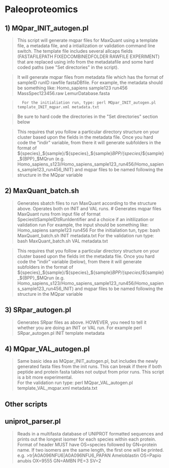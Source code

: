 # Paleoproteomics

## 1) MQpar_INIT_autogen.pl

>	This script will generate mqpar files for MaxQuant using a template file, a metadata file, and a intiailization or validation command line switch. The template file includes several allcaps fields (FASTAFILEPATH FIXEDCOMBINEDFOLDER RAWFILE EXPERIMENT) that are replaced using info from the metadatafile and some hard coded paths (see "Set directories" in the script).

>	It will generate mqpar files from metadata file which has the format of sampleID runID rawfile fastaDBfile. For example, the metadata should be something like:     Homo_sapiens    sample123       run456       MassSpec123456.raw      LemurDatabase.fasta

>       For the initialiation run, type: perl MQpar_INIT_autogen.pl template_INIT_mqpar.xml metadata.txt

>	Be sure to hard code the directories in the "Set directories" section below

>	This requires that you follow a particular directory structure on your cluster based upon the fields in the metadata file. Once you hard code the "indir" variable, from there it will generate subfolders in the format of ${species}_${sample}/${species}_${sample}_${BPP}/${species}_${sample}_${BPP}_$MQrun (e.g. Homo_sapiens_s123/Homo_sapiens_sample123_run456/Homo_sapiens_sample123_run456_INIT) and mqpar files to be named following the structure in the MQpar variable


## 2) MaxQuant_batch.sh

>	Generates sbatch files to run MaxQuant according to the structure above. Operates both on INIT and VAL runs. # Generates mqpar files MaxQuant runs from input file of format Species\tSampleID\tRunIdentifier and a choice if an initilization or validation run
>  	For example, the input should be something like:     Homo_sapiens    sample123       run456
>       For the initialiation tun, type: bash MaxQuant_batch.sh INIT metadata.txt
>       For the validation run type: bash MaxQuant_batch.sh VAL metadata.txt

>	This requires that you follow a particular directory structure on your cluster based upon the fields int the metadata file. Once you hard code the "indir" variable (below), from there it will generate subfolders in the format of ${species}_${sample}/${species}_${sample}_${BPP}/${species}_${sample}_${BPP}_$MQrun (e.g. Homo_sapiens_s123/Homo_sapiens_sample123_run456/Homo_sapiens_sample123_run456_INIT) and mqpar files to be named following the structure in the MQpar variable

## 3) SRpar_autogen.pl

>	Generates SRpar files as above. HOWEVER, you need to tell it whether you are doing an INIT or VAL run. For example perl SRpar_autogen.pl INIT template  metadata

## 4)  MQpar_VAL_autogen.pl
>	Same basic idea as  MQpar_INIT_autogen.pl, but includes the newly generated fasta files from the init runs. This can break if there if both peptide and protein fasta tables not output from prior runs. This script is a bit more experimental.  
>       For the validation run type: perl MQpar_VAL_autogen.pl template_VAL_mqpar.xml metadata.txt
	 
## Other scripts

## uniprot_parser.pl
>	Reads in a multifasta database of UNIPROT formatted sequences and prints out the longest isomer for each species within each protein. Format of header MUST have OS=species followed by GN=protein name. If two isomers are the same length, the first one will be printed.
>	 e.g. >tr|A0A096NFU6|A0A096NFU6_PAPAN Ameloblastin OS=Papio anubis OX=9555 GN=AMBN PE=3 SV=2


